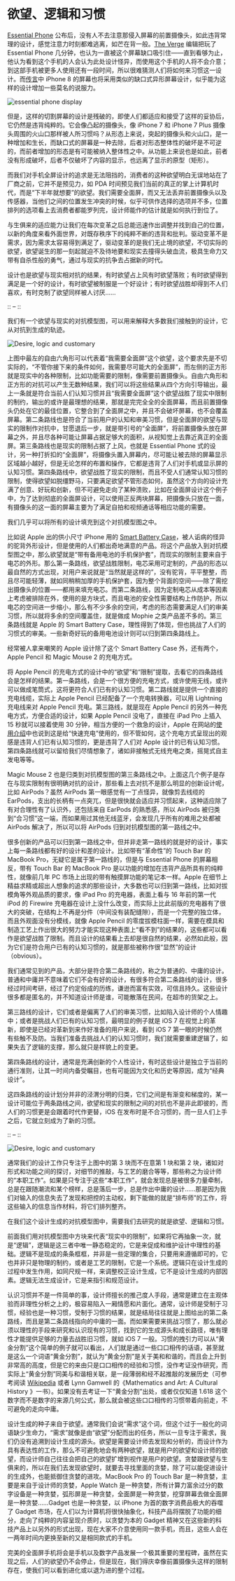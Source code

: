 # 欲望、逻辑和习惯

  
[Essential Phone](https://www.essential.com/#screen) 公布后，没有人不去注意那侵入屏幕的前置摄像头，如此违背常理的设计，感觉注意力时刻都难逃离，如芒在背一般。[The Verge](https://www.theverge.com/2017/5/30/15717066/essential-phone-hands-on-photos-android-hardware) 编辑把玩了 Essential Phone 几分钟，也认为一直被这个屏幕缺口吸引住——直到看够为止，他认为看到这个手机的人会认为此处设计怪异，而使用这个手机的人将不会介意；到这部手机被更多人使用还有一段时间，所以很难猜测人们将如何来习惯这一设计。而[传言](https://www.macrumors.com/2017/05/31/iphone-8-renders-size-comparisons-iphone-7/)中 iPhone 8 的屏幕也将采用类似的缺口式异形屏幕设计，似乎能为这样的设计增加一些莫名的说服力。

![essential phone display](http://www.hi-id.com/atcl/2017/essential-phone.jpg)

但是，这样的切割屏幕的设计是残破的，即使人们都适应和接受了这样的妥协后，它仍然是违背纯粹的。它会像凸起的摄像头，像 iPhone 7 和 iPhone 7 Plus 摄像头周围的火山口那样被人所习惯吗？从形态上来说，突起的摄像头和火山口，是一种增加和生长，而缺口式的屏幕是一种去除，后者对形态整体性的破坏是不可逆的，而前者增加的形态是有可能被纳入整体性之中。从功能上来说也是如此，前者没有形成破坏，后者不仅破坏了内容的显示，也远离了显示的原型（矩形）。

而我们对手机全屏设计的追求是无法阻挡的，消费者的这种欲望明白无误地站在了厂商之前，它并不是预见力，如 PDA 时间预见我们当前的真正的掌上计算机时代，而是“下半年就想要”的欲望。我们需要全面屏，而又无法丢弃前置摄像头以及传感器，当他们之间的位置发生冲突的时候，似乎可供作选择的选项并不多，位置排列的选项看上去消费者都能罗列完，设计师能作的估计就是如何执行到位了。

与生俱来的适应能力让我们在每次变革之后总能迅速作出调整并找到自己的位置，以新的角度来看外面世界，对既存秩序下的纯粹不断的违背和批判。驱动变革不是需求，因为需求太容易得到满足了，驱动变革的是我们无止境的欲望，不切实际的欲望，欲望诞生的那一刻起就迫不及待地要和现实去撞得头破血流，极具生命力又带有自杀性般的勇气，通过与现实的抗争去占据新的时代。

设计也是欲望与现实相对抗的结果，有时欲望占上风有时欲望落败；有时欲望得到满足是一个好的设计，有时欲望被制服是一个好设计；有时欲望战胜却得到不人们喜欢，有时克制了欲望同样被人讨厌……

:: – ::

我们有一个欲望与现实的对抗模型图，可以用来解释大多数我们接触到的设计，它从对抗到生成的轨迹。

![Desire, logic and customary](http://www.hi-id.com/atcl/2017/Desire-Logic-Customary.png)

上图中最左的自由六角形可以代表着“我需要全面屏”这个欲望，这个要求先是不切实际的，“不管你接下来的条件如何，我需要尽可能大的全面屏”，而左侧的正方形就是现实中的各种限制，比如功能需要的限制，像需要前置摄像头。自由六角形和正方形的对抗可以产生无数种结果，我们可以将这些结果从四个方向引导输出，最上一条就是符合当前人们认知习惯并且“我需要全面屏”这个欲望战胜了现实中限制的制约，输出的或许是最理想的结果，那就是完完全全的全面屏幕，而且前置摄像头仍处在它的最佳位置，它整合到了全面屏之中，并且不会破坏屏幕，也不会覆盖屏幕。第二条路线也是符合了当前用户的认知和审美习惯，但是全面屏的欲望与现实的限制作对抗中，甘愿退后一步，就是带引号的“全面屏”，将前置摄像头放在屏幕之外，并且尽各种可能让屏幕占据足够大的面积，从视知觉上去靠近真正的全面屏。第三条路线也是现实的限制占据了上风，也就是 Essential Phone 式的设计，另一种打折扣的“全面屏”，将摄像头置入屏幕内，尽可能让被去除的屏幕显示区域越小越好，但是无论怎样的布置和操作，它都是违背了人们对手机或显示屏的认知习惯。第四条路线中，欲望战胜了现实的限制，而且不受人们通常认知习惯的限制，使得欲望如脱缰野马，只要满足欲望不管形态如何，虽然这个方向的设计充满了创意、好玩和创新，但不可避免走向了某种溃败，比如在全面屏设计这个例子中，为了达到彻底的全面屏设计，可以使用正反两块屏幕，把摄像头只放在一面，有摄像头的这一面的屏幕主要为了满足自拍和视频通话等相应功能的需要。

我们几乎可以将所有的设计填充到这个对抗模型图之中。

比如说 Apple 出的供小尺寸 iPhone 用的 [Smart Battery Case](https://www.ifixit.com/Teardown/Smart+Battery+Case+Teardown/53762)，被人诟病的怪异的驼背外形设计，但是使用的人们都出奇地满意的产品。将这个产品放入到对抗模型图之中，那么欲望就是“带有备用电池的手机保护套”，而现实的限制主要来自于电芯的外形。那么第一条路线，欲望战胜限制，电芯采用可定制的，产品的形态以最自然的方式出现，对用户来说就是“当然就是这样的”，没有驼背，平平整整，而且尽可能轻薄，就如同稍稍加厚的手机保护套，因为整个背面的空间——除了需挖出摄像头的位置——都用来填充电芯。而第二条路线，因为定制电芯从成本等因素上考虑被排除在外，使用的是方块式，而且电池的安全性需要结构上作防护，所以电芯的空间进一步缩小，那么有不少多余的空间，考虑的形态需要满足人们的审美习惯，所以就将多余的空间覆盖住，就是做成 Mophie 之类产品差不多的。第三条路线就是 Apple 的 Smart Battery Case，理性得到了体现，但也挑战了人们的习惯式的审美。一些新奇好玩的备用电池设计则可以归到第四条路线上。

经常被人拿来嘲笑的 Apple 设计除了这个 Smart Battery Case 外，还有两个，Apple Pencil 和 Magic Mouse 2 的充电方式。

将 Apple Pencil 的充电方式的设计中的“欲望”和“限制”提取，去看它的四条路线会是怎样的结果。第一条路线，会是一个很方便的充电方式，或许使用无线，或许可以做成笔筒式，这将更符合人们已有的认知习惯。第二路线就是提供一个直接的充电线缆，实际上 Apple Pencil 已经配备了一个充电转换器，可以用 Lightning 充电线来对 Apple Pencil 充电。第三路线，就是现在 Apple Pencil 的另外一种充电方式，方便合适的设计，如果 Apple Pencil 没电了，直接在 iPad Pro 上插入 15 秒就可以接着使用 30 分钟，相当方便的一个救急的设计，Apple 在网站的[使用介绍](https://support.apple.com/en-us/HT205236)中也说到这是给“快速充电”使用的，但不管如何，这个充电方式呈现出的观感是违背人们已有认知习惯的，更是违背了人们对 Apple 设计的已有认知习惯。第四条路线就可以留给我们尽情想象了，诸如非接触式无线充电之类，摇晃式自主发电等等。

Magic Mouse 2 也是归类到对抗模型图的第三条路线之中。上面这几个例子是存在与现实限制有很明确对抗的设计，那些看上去对抗不是那么明显的创新设计呢，比如 AirPods？虽然 AirPods 第一眼感觉有一丁点怪异，就像剪去线缆的 EarPods，支出的长柄有一点突兀，但是很快就会适应并习惯起来，这种适应除了有对合理性有了认识外，还包括来自 EarPods 的熟悉感，所以 AirPods 被归类到“合习惯”这一端，而如果用过其他无线蓝牙，会发现几乎所有的难用之处都被 AirPods 解决了，所以可以将 AirPods 归到对抗模型图的第一路线之中。

很多创新的产品可以归到第一路线之中，但并非走第一路线的就是好的设计，事实上每一条路线都有好的设计和差的设计。比如带有“革命性”的 Touch Bar 的 MacBook Pro，无疑它是属于第一路线的，但是与 Essential Phone 的屏幕相反，带有 Touch Bar 的 MacBook Pro 是以功能的增加在违背产品所具有的纯粹性，就像前几年 PC 市场上出现的带有触摸屏功能的笔记本一样。Apple 在细节上精益求精或超出人想象的追求的那些设计，大多数也可以归到第一路线，比如对拔模角等外观品质的要求，像 iPad Pro 的充电器，表面上看与 16 年前的第一代 iPod 的 Firewire 充电器在设计上没什么改变，而实际上比此前版的充电器有了很大的突破，在结构上不再是分件（中间没有装配缝隙），而是一个完整的独立体，而且外观面没有分模线，就像 Apple Pencil 的零度拔模柱面一样，需要在模具和制造工艺上作出很大的努力才能实现这种表面上“看不到”的结果的，这些都可以看作是欲望战胜了限制。而且设计的结果看上去却是很自然的结果，必然如此般，因为它们是符合用户已有的认知习惯的，就是那些被称作很“显然”的设计（obvious）。

我们通常见到的产品，大部分是符合第二条路线的，称之为普通的、中庸的设计。普通和中庸并不意味着它们不会有好的设计，有很多符合第二条路线的设计，很多经过时间考研，经过了约定俗成的历练，谦逊而富有实效，可信且持久。这些设计很多都是匿名的，并不知道设计师是谁，可能散落在民间，在超市的货架之上。

第三路线的设计，它们或者是偏离了人们的审美习惯，比如陷入设计师的个人情趣中；或者是挑战人们已有的认知习惯，最明显的例子就是 iOS 7 在视觉上的革新，即使是已经对革新到来作好准备的用户来说，看到 iOS 7 第一眼的时候仍然有些触不及防。当我们准备去挑战人们的认知习惯时，我们就需要重建逻辑了，如果失去了逻辑的支撑，那么就只是样貌上的变更。

第四条路线的设计，通常是充满创新的个人性设计，有时这些设计是独立于当前的通行准则，让其一时间内备受瞩目，也有可能因为文化和历史等原因，成为“经典设计”。

这四条路线的设计划分并非的泾渭分明的归类，它们之间是有渐变和梯度的，某一设计可能位于两条路线之间，欲望和现实的限制之间的对抗也不是非此即彼的，而人们的习惯更是会跟着时代作更替，iOS 在发布时是不合习惯的，而一旦人们上手之后，它就立刻成为了新的习惯。

:: – ::

![Desire, logic and customary](http://www.hi-id.com/atcl/2017/Desire-Logic-Customary-2.png)

通常我们的设计工作只专注于上图中的第 3 块而不在意第 1 块和第 2 块，诸如对形式和功能之间的探讨，对细节的推敲，与工艺的磨合等等，那些称之为设计师的“本职工作”。如果是只专注于这些“本职工作”，就会发现总是被很多力量牵制，总是在跟随潮流和某个榜样，总是落后一步，总是作出中庸的设计……那是因为我们对输入的信息失去了发现和把控的主动权，剩下能做的就是“排布师”的工作，将这些输入的信息当作材料，将它们排列整齐。

在我们这个设计生成的对抗模型图中，需要我们去研究的就是欲望、逻辑和习惯。

前面我们用对抗模型图中方块来代表“现实中的限制”，如果将它再抽象一次，就是“逻辑”，逻辑是这三者中唯一静态稳定的，它是来促成和维护设计中理性的基础。逻辑不是现成的条条框框，并非是一些定理的集合，只要用来遵循即可的，它也并非只是物理的制约，或者是工艺的限制，它是一个系统。逻辑只在设计生成的过程中发生作用，如同尺规一样，来调整校正设计生成，它不是设计生成的内部因素。逻辑无法生成设计，它是来指引和规范设计。

认识习惯并不是一件简单的事，设计师擅长的推己度人手段，通常是建立在主观体验而非理性分析之上的，极容易陷入一厢情愿和片面化。通常，设计师是受制于习惯，经验也是一种习惯，受制于习惯的结果，就是结局往往就是上图给出的第二条路线，而且是第二条路线指向的中庸的一面。而如果需要来挑战习惯了，那么就必须以理性的手段来研究和认识现有的习惯，找到它的生成源头和成长路径，唯有理性才能提供足够的力量去战胜旧习惯，就如 iOS 7 一般。习惯的拽引力可以从“黄金分割”这个简单的例子就可以看出，人们就是通过一些口口相传的话语，甚至就是这么一个词语“黄金分割”，就认为“黄金分割”是关于美和和谐的，而且会上升到非常高的高度，但是它的来由只是口口相传的经验和习惯，没作考证没作研究，而实际上“黄金分割”同美与和谐相关联，是一段薄弱和经不起推敲的发展历史（可参考阅读 [Wikipedia](https://en.wikipedia.org/wiki/Mathematics_and_art) 或者 Lynn Gamwell 的《Mathematics and Art: A Cultural History 》一书）。如果没有去考证一下“黄金分割”出处，或者仅仅知道 1.618 这个数字而不是数字的来源几何公式，那么就会被这些口口相传的习惯带着向前走，不可避免的走向中庸。

设计生成的种子来自于欲望。通常我们会说“需求”这个词，但这个过于一般化的词语缺少生命力，“需求”就像是由“欲望”分配而出的任务，所以一旦专注于需求，我们仍没有追溯到设计生成的源头。欲望是需要设计师去发现和分析的，而设计作为具有表达性的工作，那么不可避免地会有两种欲望，就是用户的欲望和设计师的欲望，而设计师自己往往会把自己的欲望扩增到视作是用户的欲望。贪婪跟欲望与生俱来的，所以在我们去发现欲望时，就要去寻找里面的贪婪，除了可以能促进设计的生成外，也能抵御住贪婪的进攻。MacBook Pro 的 Touch Bar 是一种贪婪，主要是来自于设计师的贪婪，Apple Watch 是一种贪婪，所有计算力富余过分的数字设备是一种贪婪，弧形屏是一种贪婪，全面屏是一种贪婪，挖穿屏幕去做全面屏是一种贪婪……Gadget 也是一种贪婪，以 iPhone 为首的数字消费品极大的吞噬了 Gadget 市场，在人们以为计算机将很快抽象化，科技产品将摆脱了功能的细分，走向了纯粹的内容呈现介质时，以贪婪为本的 Gadget 精神又在这些新的科技产品上以另外的形式出现，现在大家不介意使用同一款手机，而且，这些人会在一两年时间内更换至新的又是相同款式的手机。

完美的全面屏手机将会是手机以及数字产品发展一个极其重要的里程碑，虽然在实现之后，人们的欲望仍不会停止，但是现在，我们得庆幸像前置摄像头这样的限制存在，使我们可以看到进化或以退为进的整个过程。

